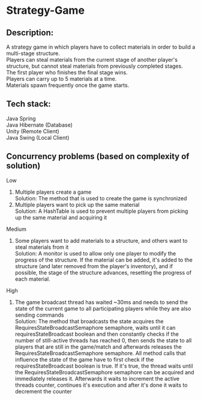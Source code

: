 # Strategy-Game

## Description:
A strategy game in which players have to collect materials in order to build a multi-stage structure.<br/>
Players can steal materials from the current stage of another player's structure, but cannot steal materials from previously completed stages.<br/>
The first player who finishes the final stage wins.<br/>
Players can carry up to 5 materials at a time.<br/>
Materials spawn frequently once the game starts.<br/>

## Tech stack:
Java Spring<br/>
Java Hibernate (Database)<br/>
Unity (Remote Client)<br/>
Java Swing (Local Client)<br/>

## Concurrency problems (based on complexity of solution)
Low<br/>
1. Multiple players create a game<br/>
Solution: The method that is used to create the game is synchronized<br/>
2. Multiple players want to pick up the same material<br/>
Solution: A HashTable is used to prevent multiple players from picking up the same material and acquiring it<br/>

Medium<br/>
1. Some players want to add materials to a structure, and others want to steal materials from it<br/>
Solution: A monitor is used to allow only one player to modify the progress of the structure. If the material can be added, it's added to the structure (and later removed from the player's inventory), and if possible, the stage of the structure advances, resetting the progress of each material.<br/>

High<br/>
1. The game broadcast thread has waited ~30ms and needs to send the state of the current game to all participating players while they are also sending commands<br/>
Solution: The method that broadcasts the state acquires the RequiresStateBroadcastSemaphore semaphore, waits until it can requiresStateBroadcast boolean and then constantly checks if the number of still-active threads has reached 0, then sends the state to all players that are still in the game/match and afterwards releases the RequiresStateBroadcastSemaphore semaphore. All method calls that influence the state of the game have to first check if the requiresStateBroadcast boolean is true. If it's true, the thread waits until the RequiresStateBroadcastSemaphore semaphore can be acquired and immediately releases it. Afterwards it waits to increment the active threads counter, continues it's execution and after it's done it waits to decrement the counter
